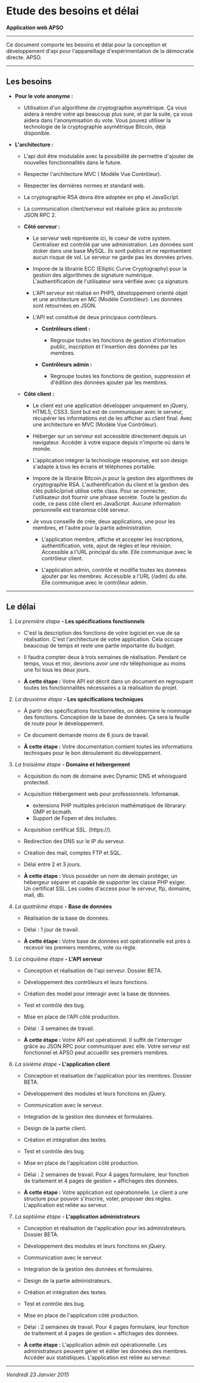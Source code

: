 # Etude des besoins et délai
**Application web APSO**
***Ce document comporte les besoins et délai pour la conception etdéveloppement d'api pour l'appareillage d'expérimentation de la démocratie directe. APSO.***

## Les besoins

* **Pour le vote anonyme :**	* Utilisation d'un algorithme de cryptographie asymétrique. Ça vous aidera à rendre votre api beaucoup plus sure, et par la suite, ça vous aidera dans l'anonymisation du vote. Vous pouvez utiliser la technologie de la cryptographie asymétrique Bitcoin, déjà disponible.
* **L'architecture :**	* L'api doit être modulable avec la possibilité de permettre d'ajouter de nouvelles fonctionnalités dans le future.	* Respecter l'architecture MVC ( Modèle Vue Contrôleur).	* Respecter les dernières normes et standard web.	* La cryptographie RSA devra être adoptée en php et JavaScript.	* La communication client/serveur est réalisée grâce au protocole JSON RPC 2.		* **Côté serveur :**				* Le serveur web représente ici, le coeur de votre system. Centraliser est contrôlé par une administration. Les données sont stoker dans une base MySQL. Ils sont publics et ne représentent aucun risque de vol. Le serveur ne garde pas les données prives.				* Impore de la librairie ECC (Elliptic Curve Cryptography) pour la gestion des algorithmes de signature numérique. L'authentification de l'utilisateur sera vérifiée avec ça signature.				* L'API serveur est réalisé en PHP5, développement orienté objet et une architecture en MC (Modèle Contrôleur). Les données sont retournées en JSON.				* L'API est constitué de deux principaux contrôleurs.						* **Contrôleurs client :**				* Regroupe toutes les fonctions de gestion d'information public, inscription et l'insertion des données par les membres.						* **Contrôleurs admin :**				* Regroupe toutes les fonctions de gestion, suppression et d'édition des données ajouter par les membres.

	* **Côté client :**
		
		* Le client est une application développer uniquement en jQuery, HTML5, CSS3. Sont but est de communiquer avec le serveur, récupérer les informations est de les afficher au client final. Avec une architecture en MVC (Modèle Vue Contrôleur).				* Héberger sur un serveur est accessible directement depuis un navigateur. Accéder à votre espace depuis n'importe où dans le monde.				* L'application intégrer la technologie responsive, est son design s'adapte à tous les écrans et téléphones portable.				* Impore de la librairie Bitcoin.js pour la gestion des algorithmes de cryptographie RSA. L'authentification du client et la gestion des clès public/privé utilise cette class. Pour se connecter, l'utilisateur doit fournir une phrase secrète. Toute la gestion du code, ce pass côté client en JavaScript. Aucune information personnelle est transmise côté serveur.				* Je vous conseille de crée, deux applications, une pour les membres, et l'autre pour la partie administration.						* L'application membre, affiche et accepter les inscriptions, authentification, vote, ajout de règles et leur révision. Accessible a l'URL principal du site. Elle communique avec le contrôleur client.						* L'application admin, contrôle et modifie toutes les données ajouter par les membres. Accessible a l'URL (/adm) du site. Elle communique avec le contrôleur admin.
***

## Le délai

1. *La première étape* **- Les spécifications fonctionnels**

	* C'est la description des fonctions de votre logiciel en vue de sa réalisation. C'est l'architecture de votre application. Cela occupe beaucoup de temps et reste une partie importante du budget.
	
	* Il faudra compter deux à trois semaines de réalisation. Pendant ce temps, vous et moi, devrions avoir une rdv téléphonique au moins une foi tous les deux jours.
	
	* **À cette étape :** Votre API est décrit dans un document en regroupant toutes les fonctionnalités nécessaires a la réalisation du projet.

2. *La deuxième étape* **- Les spécifications techniques**

	* À partir des spécifications fonctionnelles, on détermine le nommage des fonctions. Conception de la base de données. Ça sera la feuille de route pour le développement.
	* Ce document demande moins de 6 jours de travail.
	
	* **À cette étape :** Votre documentation contient toutes les informations techniques pour le bon déroulement du développement.

3. *La troisième étape* **- Domaine et hébergement**

	* Acquisition du nom de domaine avec Dynamic DNS et whoisguard protected.
	* Acquisition Hébergement web pour professionnels. Infomaniak.
		* extensions PHP multiples précision mathématique de librarary: GMP et bcmath.
		* Support de Fopen et des includes.
	* Acquisition certificat SSL. (https://).
	* Redirection des DNS sur le IP du serveur.
	* Creation des mail, comptes FTP et SQL.
	* Délai entre 2 et 3 jours.
	
	* **À cette étape :** Vous posséder un nom de demain protéger, un hébergeur séparer et capable de supporter les classe PHP exiger. Un certificat SSL. Les codes d'access pour le serveur, ftp, domaine, mail, db.
4. *La quatrième étape* **- Base de données**

	* Réalisation de la base de données.
	* Délai : 1 jour de travail.
	
	* **À cette étape :** Votre base de données est opérationnelle est prés à recevoir les premiers membres, vote ou règle.

5. *La cinquième étape* **- L'API serveur**

	* Conception et réalisation de l'api serveur. Dossier BETA.
	* Développement des contrôleurs et leurs fonctions.
	* Création des model pour interagir avec la base de données.
	* Test et contrôle des bug.
	* Mise en place de l'API côté production.
	* Délai : 3 semaines de travail.
	
	* **À cette étape :** Votre API est opérationnel. Il suffit de l'interroger grâce au JSON RPC pour communiquer avec elle. Votre serveur est fonctionnel et APSO peut accueillir ses premiers membres.
	
6. *La sixième étape* **- L'application client**

	* Conception et réalisation de l'application pour les membres. Dossier BETA.
	* Développement des modules et leurs fonctions en jQuery.
	* Communication avec le serveur.
	* Integration de la gestion des données et formulaires.
	* Design de la partie client.
	* Création et intégration des textes.
	* Test et contrôle des bug.
	* Mise en place de l'application côté production.
	* Délai : 2 semaines de travail. Pour 4 pages formulaire, leur fonction de traitement et 4 pages de gestion + affichages des données.
	
	* **À cette étape :** Votre application est opérationnelle. Le client a une structure pour pouvoir s'inscrire, voter, proposer des règles. L'application est reliée au serveur.
	
7. *La septième étape* **- L'application administrateurs**

	* Conception et réalisation de l'application pour les administrateurs. Dossier BETA.
	* Développement des modules et leurs fonctions en jQuery.
	* Communication avec le serveur.
	* Integration de la gestion des données et formulaires.
	* Design de la partie administrateurs..
	* Création et intégration des textes.
	* Test et contrôle des bug.
	* Mise en place de l'application côté production.
	* Délai : 2 semaines de travail. Pour 4 pages formulaire, leur fonction de traitement et 4 pages de gestion + affichages des données.
	
	* **À cette étape :** L'application admin est opérationnelle. Les administrateurs peuvent gérer et éditer les données des membres. Accéder aux statistiques. L'application est reliée au serveur.
	
***

*Vendredi 23 Janvier 2015*